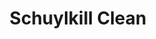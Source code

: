 ---
pid: ch993
title: Schuylkill Clean
location_transcription: On the Schuylkill
coordinates: "[-75.199744152501, 39.991700583901]"
zipcode: '17603'
gen_neighborhood: 
neighborhood: 
outside_phl: 'Lancaster PA '
age: '19'
age_range: 13-19
instagram: 
image_file_name: ch_993.jpg
proposal_transcription: This is a monument of a boat on the Schuylkill.  However,
  it is actually filtering the water in addition to being a decorative monument.
topic: Environment,Sustainability
topic_summary: 0, 0
type: Infrastructure,Space
keywords_other: Schuylkill River, boat, water, clean water, environment, nature
credit: 
image_labels: 
twitter: 
facebook: 
permalink: "/monuments/ch993/"
layout: item-page
---